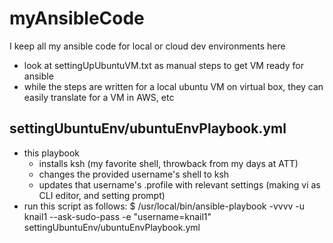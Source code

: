 # myAnsibleCode

I keep all my ansible code for local or cloud dev environments here
- look at settingUpUbuntuVM.txt as manual steps to get VM ready for ansible
- while the steps are written for a local ubuntu VM on virtual box, they can easily translate for a VM in AWS, etc 


## settingUbuntuEnv/ubuntuEnvPlaybook.yml                  

- this playbook
	- installs ksh (my favorite shell, throwback from my days at ATT)
	- changes the provided username's shell to ksh
	- updates that username's .profile with relevant settings (making vi as CLI editor, and setting prompt)
- run this script as follows:
$ /usr/local/bin/ansible-playbook -vvvv -u knail1 --ask-sudo-pass -e "username=knail1" settingUbuntuEnv/ubuntuEnvPlaybook.yml 
